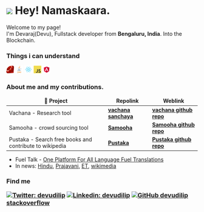 
<h1><img src="https://emojis.slackmojis.com/emojis/images/1621036368/39101/namaste.gif?1621036368" width="30"/> Hey! Namaskaara.</h1>


<p>Welcome to my page! </br> I'm Devaraj(Devu), Fullstack developer from <b>Bengaluru, India</b>.
Into the Blockchain. </p>

<h3>Things i can understand </h3>
<p>
  <code><img height="20" src="https://raw.githubusercontent.com/github/explore/80688e429a7d4ef2fca1e82350fe8e3517d3494d/topics/ruby/ruby.png"></code>
<code><img height="20" src="https://raw.githubusercontent.com/github/explore/80688e429a7d4ef2fca1e82350fe8e3517d3494d/topics/java/java.png"></code>
<code><img height="20" src="https://raw.githubusercontent.com/github/explore/80688e429a7d4ef2fca1e82350fe8e3517d3494d/topics/react/react.png"></code>
<code><img height="20" src="https://raw.githubusercontent.com/github/explore/80688e429a7d4ef2fca1e82350fe8e3517d3494d/topics/javascript/javascript.png"></code>
<code><img height="20" src="https://raw.githubusercontent.com/github/explore/80688e429a7d4ef2fca1e82350fe8e3517d3494d/topics/angular/angular.png"></code>
</p>
<h3> About me and my contributions.</h3>
<table>
  <thead align="center">
    <tr border: none;>
      <td><b>🎁 Project </b></td>
      <td><b> Repolink </b></td>
      <td><b>  Weblink </b></td>
    </tr>
  </thead>
  <tbody>
    <tr>
     <td> Vachana - Research tool </td>
     <td><a href="https://github.com/sanchaya/vachanasanchaya"><b>vachana sanchaya</b></a></td>
      <td><a href="https://vachana.sanchaya.net/"><b>vachana github repo </b></a></td>
    </tr>
    <tr>
     <td> Samooha - crowd sourcing tool </td>
     <td><a href="https://github.com/sanchaya/samoohasanchaya"><b>Samooha</b></a></td>
      <td><a href="https://samooha.sanchaya.net/"><b>Samooha github repo</b></a></td>
    </tr>
    <tr>
     <td> Pustaka - Search free books and contribute to wikipedia </td>
     <td><a href="https://github.com/sanchaya/pustakasanchaya"><b>Pustaka</b></a></td>
      <td><a href="https://pustaka.sanchaya.net/"><b>Pustaka github repo</b></a></td>
    </tr>
  </tbody>
</table>


 - Fuel Talk - [One Platform For All Language Fuel Translations](https://twitter.com/fuelproject/status/781942155166134272/photo/1)
 - In news: [Hindu](https://www.thehindu.com/news/national/karnataka/vachana-site-gets-more-than-5-lakh-hits/article5733383.ece),  [Prajavani](https://www.prajavani.net/article/%E0%B2%85%E0%B2%A8%E0%B2%BF%E0%B2%B0%E0%B3%8D%E0%B2%B5%E0%B2%9A%E0%B2%A8-%E0%B2%87-%E0%B2%A8%E0%B2%BF%E0%B2%B0%E0%B3%8D%E0%B2%B5%E0%B2%9A%E0%B2%A8), [ET](https://economictimes.indiatimes.com/magazines/panache/now-read-vachanas-online/articleshow/45611801.cms), [wikimedia](https://diff.wikimedia.org/2014/03/12/11th-century-kannada-literature-to-enrich-wikisource/) 

<h3> Find me </3>

[![Twitter: devudilip](https://img.shields.io/twitter/follow/devudilip?style=social)](https://twitter.com/devudilip)  [![Linkedin: devudilip](https://img.shields.io/badge/-devudilip-blue?style=flat-square&logo=Linkedin&logoColor=white&link=https://www.linkedin.com/in/devudilip/)](https://www.linkedin.com/in/devudilip/)  [![GitHub devudilip](https://img.shields.io/github/followers/devudilip?label=follow&style=social)](https://github.com/devudilip) [stackoverflow](https://stackoverflow.com/users/955134/devudilip)


